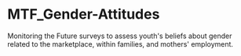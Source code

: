 # MTF_Gender-Attitudes
Monitoring the Future surveys to assess youth's beliefs about gender related to the marketplace, within families, and mothers' employment.
